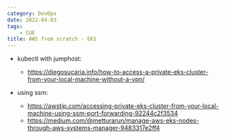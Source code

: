 ```yaml
---
category: DevOps
date: 2022-04-03
tags:
    - CUE
title: AWS from scratch - EKS
---
```


- kubectl with jumphost:
    - https://diegosucaria.info/how-to-access-a-private-eks-cluster-from-your-local-machine-without-a-vpn/

- using ssm:
    - https://awstip.com/accessing-private-eks-cluster-from-your-local-machine-using-ssm-port-forwarding-92244c2f3534
    - https://medium.com/@metturarun/manage-aws-eks-nodes-through-aws-systems-manager-9483317e2ff4
    